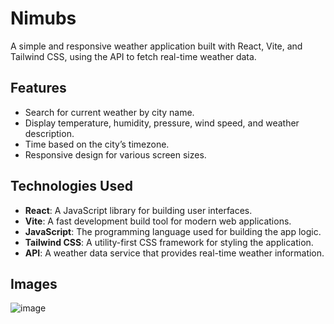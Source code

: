 # Nimubs

A simple and responsive weather application built with React, Vite, and Tailwind CSS, using the API to fetch real-time weather data.

## Features

- Search for current weather by city name.
- Display temperature, humidity, pressure, wind speed, and weather description.
- Time based on the city’s timezone.
- Responsive design for various screen sizes.

## Technologies Used

- **React**: A JavaScript library for building user interfaces.
- **Vite**: A fast development build tool for modern web applications.
- **JavaScript**: The programming language used for building the app logic.
- **Tailwind CSS**: A utility-first CSS framework for styling the application.
- **API**: A weather data service that provides real-time weather information.

## Images
![image](https://github.com/user-attachments/assets/e9985799-8dda-4729-9ab9-aeedae78bed8)



